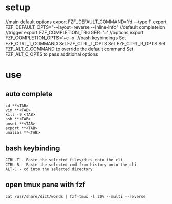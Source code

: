 # setup
//main default options
export FZF_DEFAULT_COMMAND='fd --type f'
export FZF_DEFAULT_OPTS="--layout=reverse --inline-info"
//default completeion
    //trigger
        export FZF_COMPLETION_TRIGGER='~'
    //options
        export FZF_COMPLETION_OPTS='+c -x'
//bash keybindings
    Set FZF_CTRL_T_COMMAND
    Set FZF_CTRL_T_OPTS
    Set FZF_CTRL_R_OPTS
    Set FZF_ALT_C_COMMAND to override the default command
    Set FZF_ALT_C_OPTS to pass additional options

# use

## auto complete
    cd **<TAB>
    vim **<TAB>
    kill -9 <TAB>
    ssh **<TAB>
    unset **<TAB>
    export **<TAB>
    unalias **<TAB>
## bash keybinding
    CTRL-T - Paste the selected files/dirs onto the cli
    CTRL-R - Paste the selected cmd from history onto the cli
    ALT-C - cd into the selected directory

## open tmux pane with fzf
    cat /usr/share/dict/words | fzf-tmux -l 20% --multi --reverse
